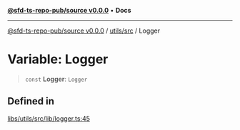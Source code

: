 [**@sfd-ts-repo-pub/source v0.0.0**](../../../README.md) • **Docs**

***

[@sfd-ts-repo-pub/source v0.0.0](../../../modules.md) / [utils/src](../README.md) / Logger

# Variable: Logger

> `const` **Logger**: `Logger`

## Defined in

[libs/utils/src/lib/logger.ts:45](https://github.com/Steadfast-Digital/sfd-ts-repo-pub/blob/7c03207a60081ee1420569768bbbd8451528de43/libs/utils/src/lib/logger.ts#L45)
